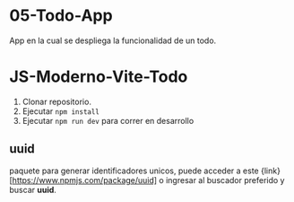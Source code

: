 # 05-Todo-App
App en la cual se despliega la funcionalidad de un todo.

# JS-Moderno-Vite-Todo

1. Clonar repositorio.
2. Ejecutar ``` npm install ```
3. Ejecutar ``` npm run dev ``` para correr en desarrollo

## uuid 
paquete para generar identificadores unicos, puede acceder a este {link}[https://www.npmjs.com/package/uuid] o ingresar al buscador preferido y buscar **uuid**.

